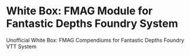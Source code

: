 # White Box: FMAG Module for Fantastic Depths Foundry System
Unofficial White Box: FMAG Compendiums for Fantastic Depths Foundry VTT System
